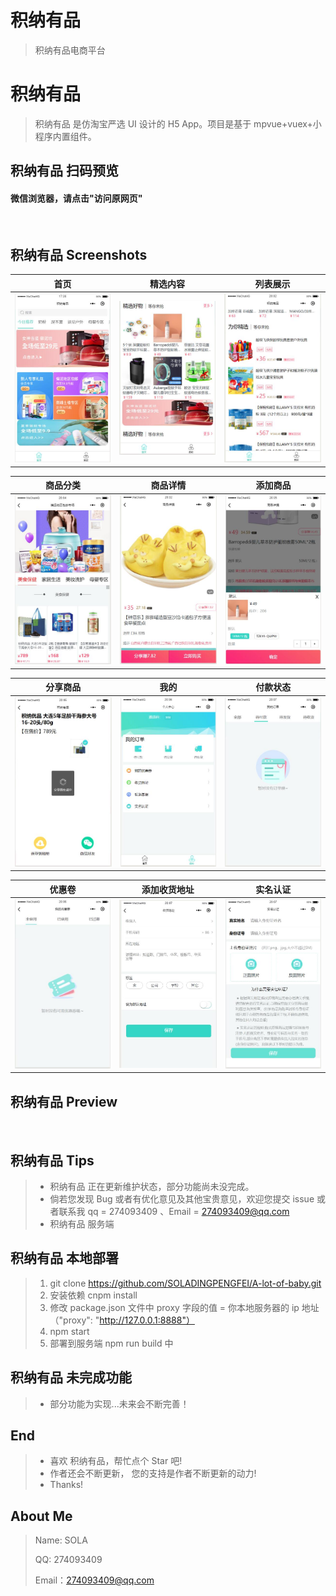 # 积纳有品

> 积纳有品电商平台

# 积纳有品 

> 积纳有品 是仿淘宝严选 UI 设计的 H5 App。项目是基于 mpvue+vuex+小程序内置组件。


## 积纳有品 扫码预览

#### 微信浏览器，请点击"访问原网页"

<figure >
<img src="" width="200"/>
</figure >

## 积纳有品 Screenshots

|         首页         |         精选内容        |          列表展示          |
| :------------------: |  :-------------------: | :-------------------------:|
| ![](./imgs/home.jpg)| ![](./imgs/cont.jpg) | ![](./imgs/list.jpg) |

|            商品分类         |         商品详情       |          添加商品           |                 
| :----------------------------: |  :------------------: | :-------------------------: |
| ![](./imgs/theme.jpg)|![](./imgs/product.jpg) | ![](./imgs/shop.jpg) |

|        分享商品       |         我的         |     付款状态   |
| :---------------------:| :------------------: | :----------: |
|  ![](./imgs/canvas合成.jpg) | ![](./imgs/user.jpg) | ![](./imgs/indent.jpg) |

|         优惠卷         |         添加收货地址        |        实名认证        |
| :------------------: |  :-------------------: | :-------------------------:|
| ![](./imgs/coupon.jpg)| ![](./imgs/address.jpg) | ![](./imgs/realname.jpg) |

## 积纳有品 Preview

<figure class="third">
    <img src="" width="320"/>
</figure>

## 积纳有品 Tips

> - 积纳有品 正在更新维护状态，部分功能尚未没完成。
> - 倘若您发现 Bug 或者有优化意见及其他宝贵意见，欢迎您提交 issue 或者联系我 qq = 274093409 、Email = 274093409@qq.com
> - 积纳有品 服务端

## 积纳有品 本地部署

> 1. git clone https://github.com/SOLADINGPENGFEI/A-lot-of-baby.git
> 2. 安装依赖 cnpm install
> 3. 修改 package.json 文件中 proxy 字段的值 = 你本地服务器的 ip 地址 （"proxy": "http://127.0.0.1:8888"）
> 4. npm start
> 5. 部署到服务端 npm run build 中

## 积纳有品 未完成功能

> - 部分功能为实现...未来会不断完善！

## End

> - 喜欢 积纳有品，帮忙点个 Star 吧!
> - 作者还会不断更新， 您的支持是作者不断更新的动力!
> - Thanks!

## About Me

> Name: SOLA
>
> QQ: 274093409
>
> Email：274093409@qq.com
